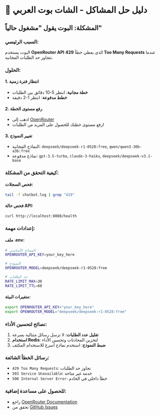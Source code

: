 # 🔧 دليل حل المشاكل - الشات بوت العربي

## المشكلة: البوت يقول "مشغول حالياً"

### السبب الرئيسي:
البوت يستخدم **OpenRouter API** الذي يعطي خطأ **429 Too Many Requests** عندما تتجاوز حد الطلبات المجانية.

### الحلول:

#### 1. انتظار فترة زمنية
- **خطة مجانية**: انتظر 5-10 دقائق بين الطلبات
- **خطط مدفوعة**: انتظر 1-2 دقيقة

#### 2. رفع مستوى الخطة
- اذهب إلى [OpenRouter](https://openrouter.ai/)
- ارفع مستوى خطتك للحصول على المزيد من الطلبات

#### 3. تغيير النموذج
- النماذج المجانية: `deepseek/deepseek-r1-0528:free`, `qwen/qwen3-30b-a3b:free`
- نماذج مدفوعة: `gpt-3.5-turbo`, `claude-3-haiku`, `deepseek/deepseek-v3.1-base`

### كيفية التحقق من المشكلة:

#### فحص السجلات:
```bash
tail -f chatbot.log | grep "429"
```

#### فحص حالة API:
```bash
curl http://localhost:8080/health
```

### إعدادات مهمة:

#### ملف .env:
```bash
# المفتاح الأساسي
OPENROUTER_API_KEY=your_key_here

# النموذج
OPENROUTER_MODEL=deepseek/deepseek-r1-0528:free

# حد الطلبات
RATE_LIMIT_MAX=30
RATE_LIMIT_TTL=60
```

#### متغيرات البيئة:
```bash
export OPENROUTER_API_KEY="your_key_here"
export OPENROUTER_MODEL="deepseek/deepseek-r1-0528:free"
```

### نصائح لتحسين الأداء:

1. **تقليل عدد الطلبات**: لا ترسل رسائل متتالية بسرعة
2. **استخدام Redis**: لتخزين المحادثات وتحسين الأداء
3. **ضبط النموذج**: استخدم نماذج أسرع للاستخدام المكثف

### رسائل الخطأ الشائعة:

- `429 Too Many Requests`: تجاوز حد الطلبات
- `503 Service Unavailable`: خدمة غير متاحة
- `500 Internal Server Error`: خطأ داخلي في الخادم

### للحصول على مساعدة إضافية:
- راجع [OpenRouter Documentation](https://openrouter.ai/docs)
- تحقق من [GitHub Issues](https://github.com/your-repo/issues)
